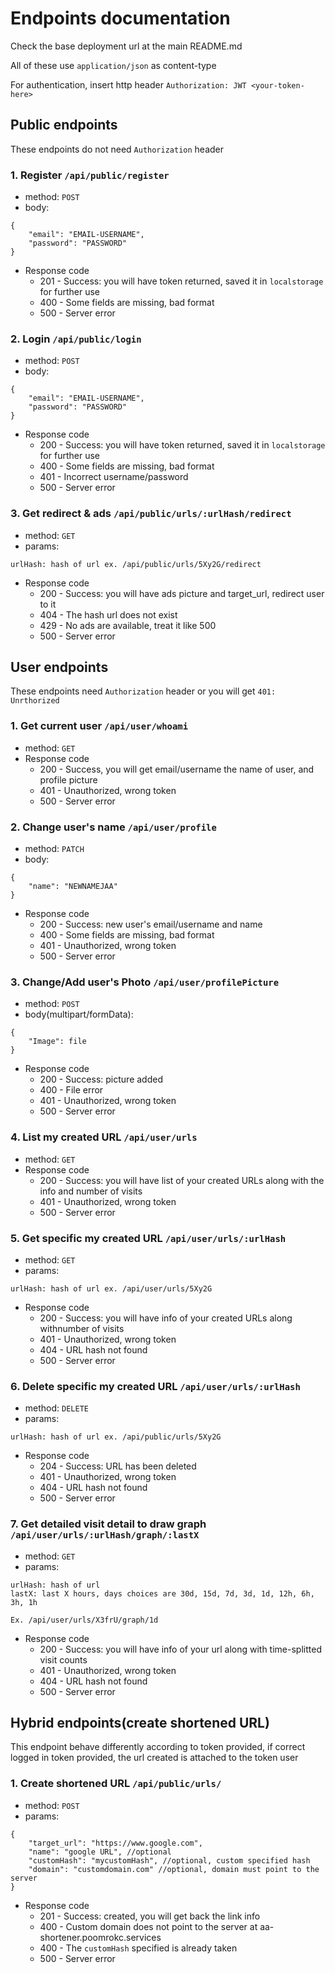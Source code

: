 # Endpoints documentation

Check the base deployment url at the main README.md

All of these use `application/json` as content-type

For authentication, insert http header
`Authorization: JWT <your-token-here>`

## Public endpoints
These endpoints do not need `Authorization` header

### 1. Register `/api/public/register`
- method: `POST`
- body:
```
{
    "email": "EMAIL-USERNAME",
    "password": "PASSWORD"
}
```
- Response code 
  - 201 - Success: you will have token returned, saved it in `localstorage` for further use
  - 400 - Some fields are missing, bad format
  - 500 - Server error

### 2. Login `/api/public/login`
- method: `POST`
- body:
```
{
    "email": "EMAIL-USERNAME",
    "password": "PASSWORD"
}
```
- Response code 
  - 200 - Success: you will have token returned, saved it in `localstorage` for further use
  - 400 - Some fields are missing, bad format
  - 401 - Incorrect username/password
  - 500 - Server error

### 3. Get redirect & ads `/api/public/urls/:urlHash/redirect`
- method: `GET`
- params:
```
urlHash: hash of url ex. /api/public/urls/5Xy2G/redirect
```
- Response code 
  - 200 - Success: you will have ads picture and target_url, redirect user to it
  - 404 - The hash url does not exist
  - 429 - No ads are available, treat it like 500
  - 500 - Server error

## User endpoints
These endpoints need `Authorization` header or you will get `401: Unrthorized`

### 1. Get current user `/api/user/whoami`
- method: `GET`
- Response code 
  - 200 - Success, you will get email/username the name of user, and profile picture
  - 401 - Unauthorized, wrong token
  - 500 - Server error

### 2. Change user's name `/api/user/profile`
- method: `PATCH`
- body:
```
{
    "name": "NEWNAMEJAA"
}
```
- Response code 
  - 200 - Success: new user's email/username and name
  - 400 - Some fields are missing, bad format
  - 401 - Unauthorized, wrong token
  - 500 - Server error

### 3. Change/Add user's Photo `/api/user/profilePicture`
- method: `POST`
- body(multipart/formData):
```
{
    "Image": file
}
```
- Response code 
  - 200 - Success: picture added
  - 400 - File error
  - 401 - Unauthorized, wrong token
  - 500 - Server error

### 4. List my created URL `/api/user/urls`
- method: `GET`
- Response code 
  - 200 - Success: you will have list of your created URLs along with the info and number of visits
  - 401 - Unauthorized, wrong token
  - 500 - Server error

### 5. Get specific my created URL `/api/user/urls/:urlHash`
- method: `GET`
- params:
```
urlHash: hash of url ex. /api/user/urls/5Xy2G
```
- Response code 
  - 200 - Success: you will have info of your created URLs along withnumber of visits
  - 401 - Unauthorized, wrong token
  - 404 - URL hash not found
  - 500 - Server error

### 6. Delete specific my created URL `/api/user/urls/:urlHash`
- method: `DELETE`
- params:
```
urlHash: hash of url ex. /api/public/urls/5Xy2G
```
- Response code 
  - 204 - Success: URL has been deleted
  - 401 - Unauthorized, wrong token
  - 404 - URL hash not found
  - 500 - Server error

### 7. Get detailed visit detail to draw graph `/api/user/urls/:urlHash/graph/:lastX`
- method: `GET`
- params:
```
urlHash: hash of url
lastX: last X hours, days choices are 30d, 15d, 7d, 3d, 1d, 12h, 6h, 3h, 1h

Ex. /api/user/urls/X3frU/graph/1d
```
- Response code 
  - 200 - Success: you will have info of your url along with time-splitted visit counts
  - 401 - Unauthorized, wrong token
  - 404 - URL hash not found
  - 500 - Server error

## Hybrid endpoints(create shortened URL)
This endpoint behave differently according to token provided, if correct logged in token provided, the url created is attached to the token user

### 1. Create shortened URL `/api/public/urls/`
- method: `POST`
- params:
```
{
    "target_url": "https://www.google.com",
    "name": "google URL", //optional
    "customHash": "mycustomHash", //optional, custom specified hash
    "domain": "customdomain.com" //optional, domain must point to the server
}
```
- Response code 
  - 201 - Success: created, you will get back the link info
  - 400 - Custom domain does not point to the server at aa-shortener.poomrokc.services
  - 400 - The `customHash` specified is already taken
  - 500 - Server error
